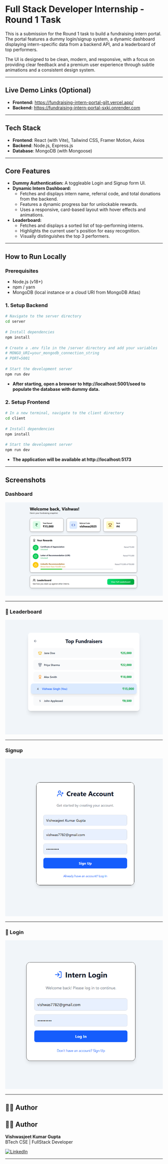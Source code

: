 # Full Stack Developer Internship - Round 1 Task

This is a submission for the Round 1 task to build a fundraising intern portal. The portal features a dummy login/signup system, a dynamic dashboard displaying intern-specific data from a backend API, and a leaderboard of top performers.

The UI is designed to be clean, modern, and responsive, with a focus on providing clear feedback and a premium user experience through subtle animations and a consistent design system.

---

## Live Demo Links (Optional)
* **Frontend:** https://fundraising-intern-portal-gilt.vercel.app/
* **Backend:** https://fundraising-intern-portal-sxki.onrender.com

---

## Tech Stack

- **Frontend**: React (with Vite), Tailwind CSS, Framer Motion, Axios
- **Backend**: Node.js, Express.js
- **Database**: MongoDB (with Mongoose)

---

## Core Features

-   **Dummy Authentication:** A toggleable Login and Signup form UI.
-   **Dynamic Intern Dashboard:**
    -   Fetches and displays intern name, referral code, and total donations from the backend.
    -   Features a dynamic progress bar for unlockable rewards.
    -   Uses a responsive, card-based layout with hover effects and animations.
-   **Leaderboard:**
    -   Fetches and displays a sorted list of top-performing interns.
    -   Highlights the current user's position for easy recognition.
    -   Visually distinguishes the top 3 performers.

---

## How to Run Locally

### Prerequisites
- Node.js (v18+)
- npm / yarn
- MongoDB (local instance or a cloud URI from MongoDB Atlas)

### 1. Setup Backend
```bash
# Navigate to the server directory
cd server

# Install dependencies
npm install

# Create a .env file in the /server directory and add your variables
# MONGO_URI=your_mongodb_connection_string
# PORT=5001

# Start the development server
npm run dev
```

- **After starting, open a browser to http://localhost:5001/seed to populate the database with dummy data.**

### 2. Setup Frontend
```bash
# In a new terminal, navigate to the client directory
cd client

# Install dependencies
npm install

# Start the development server
npm run dev
```

- **The application will be available at http://localhost:5173**

---

## Screenshots

### Dashboard

![Dashboard](screenshots/dashboard.png)

---
### 🔄 Leaderboard

![Leaderboard](screenshots/leaderboard.png)

---

### Signup

![Signup](screenshots/signup.png)

---

### 🔄 Login

![Login](screenshots/login.png)

---

## 👨‍💻 Author

## 👨‍💻 Author

**Vishwasjeet Kumar Gupta**  
BTech CSE | FullStack Developer  

[![LinkedIn](https://img.shields.io/badge/LinkedIn-Connect-blue?style=for-the-badge&logo=linkedin)](https://www.linkedin.com/in/vishwasjeet-kumar-gupta-62814018a/)

---
